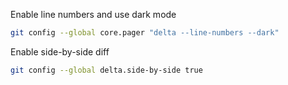 Enable line numbers and use dark mode
```bash
git config --global core.pager "delta --line-numbers --dark"
```

Enable side-by-side diff
```bash
git config --global delta.side-by-side true
```
